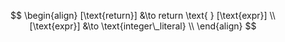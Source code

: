 $$
\begin{align}
[\text{return}] &\to return \text{ } [\text{expr}]
\\
[\text{expr}] &\to \text{integer\_literal}
\\
\end{align}
$$
